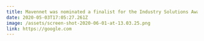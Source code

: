```yaml
---
title: Mavennet was nominated a finalist for the Industry Solutions Award
date: 2020-05-03T17:05:27.261Z
image: /assets/screen-shot-2020-06-01-at-13.03.25.png
link: https://google.com
---
```

